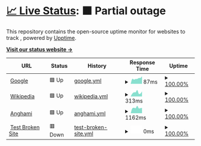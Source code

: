 # [📈 Live Status](<[https://Pradumnasaraf.github.io/Monitoring](https://ajinghami.github.io/uptime/)>): <!--live status--> **🟧 Partial outage**

This repository contains the open-source uptime monitor for websites to track , powered by [Upptime](https://github.com/upptime/upptime).

[**Visit our status website →**](https://ajinghami.github.io/uptime/)

<!--start: status pages-->
<!-- This summary is generated by Upptime (https://github.com/upptime/upptime) -->
<!-- Do not edit this manually, your changes will be overwritten -->
<!-- prettier-ignore -->
| URL | Status | History | Response Time | Uptime |
| --- | ------ | ------- | ------------- | ------ |
| <img alt="" src="https://icons.duckduckgo.com/ip3/www.google.com.ico" height="13"> [Google](https://www.google.com) | 🟩 Up | [google.yml](https://github.com/ajinghami/uptime/commits/HEAD/history/google.yml) | <details><summary><img alt="Response time graph" src="./graphs/google/response-time-week.png" height="20"> 87ms</summary><br><a href="https://ajinghami.github.io/uptime/history/google"><img alt="Response time 113" src="https://img.shields.io/endpoint?url=https%3A%2F%2Fraw.githubusercontent.com%2Fajinghami%2Fuptime%2FHEAD%2Fapi%2Fgoogle%2Fresponse-time.json"></a><br><a href="https://ajinghami.github.io/uptime/history/google"><img alt="24-hour response time 89" src="https://img.shields.io/endpoint?url=https%3A%2F%2Fraw.githubusercontent.com%2Fajinghami%2Fuptime%2FHEAD%2Fapi%2Fgoogle%2Fresponse-time-day.json"></a><br><a href="https://ajinghami.github.io/uptime/history/google"><img alt="7-day response time 87" src="https://img.shields.io/endpoint?url=https%3A%2F%2Fraw.githubusercontent.com%2Fajinghami%2Fuptime%2FHEAD%2Fapi%2Fgoogle%2Fresponse-time-week.json"></a><br><a href="https://ajinghami.github.io/uptime/history/google"><img alt="30-day response time 104" src="https://img.shields.io/endpoint?url=https%3A%2F%2Fraw.githubusercontent.com%2Fajinghami%2Fuptime%2FHEAD%2Fapi%2Fgoogle%2Fresponse-time-month.json"></a><br><a href="https://ajinghami.github.io/uptime/history/google"><img alt="1-year response time 115" src="https://img.shields.io/endpoint?url=https%3A%2F%2Fraw.githubusercontent.com%2Fajinghami%2Fuptime%2FHEAD%2Fapi%2Fgoogle%2Fresponse-time-year.json"></a></details> | <details><summary><a href="https://ajinghami.github.io/uptime/history/google">100.00%</a></summary><a href="https://ajinghami.github.io/uptime/history/google"><img alt="All-time uptime 100.00%" src="https://img.shields.io/endpoint?url=https%3A%2F%2Fraw.githubusercontent.com%2Fajinghami%2Fuptime%2FHEAD%2Fapi%2Fgoogle%2Fuptime.json"></a><br><a href="https://ajinghami.github.io/uptime/history/google"><img alt="24-hour uptime 100.00%" src="https://img.shields.io/endpoint?url=https%3A%2F%2Fraw.githubusercontent.com%2Fajinghami%2Fuptime%2FHEAD%2Fapi%2Fgoogle%2Fuptime-day.json"></a><br><a href="https://ajinghami.github.io/uptime/history/google"><img alt="7-day uptime 100.00%" src="https://img.shields.io/endpoint?url=https%3A%2F%2Fraw.githubusercontent.com%2Fajinghami%2Fuptime%2FHEAD%2Fapi%2Fgoogle%2Fuptime-week.json"></a><br><a href="https://ajinghami.github.io/uptime/history/google"><img alt="30-day uptime 100.00%" src="https://img.shields.io/endpoint?url=https%3A%2F%2Fraw.githubusercontent.com%2Fajinghami%2Fuptime%2FHEAD%2Fapi%2Fgoogle%2Fuptime-month.json"></a><br><a href="https://ajinghami.github.io/uptime/history/google"><img alt="1-year uptime 99.99%" src="https://img.shields.io/endpoint?url=https%3A%2F%2Fraw.githubusercontent.com%2Fajinghami%2Fuptime%2FHEAD%2Fapi%2Fgoogle%2Fuptime-year.json"></a></details>
| <img alt="" src="https://icons.duckduckgo.com/ip3/en.wikipedia.org.ico" height="13"> [Wikipedia](https://en.wikipedia.org) | 🟩 Up | [wikipedia.yml](https://github.com/ajinghami/uptime/commits/HEAD/history/wikipedia.yml) | <details><summary><img alt="Response time graph" src="./graphs/wikipedia/response-time-week.png" height="20"> 313ms</summary><br><a href="https://ajinghami.github.io/uptime/history/wikipedia"><img alt="Response time 217" src="https://img.shields.io/endpoint?url=https%3A%2F%2Fraw.githubusercontent.com%2Fajinghami%2Fuptime%2FHEAD%2Fapi%2Fwikipedia%2Fresponse-time.json"></a><br><a href="https://ajinghami.github.io/uptime/history/wikipedia"><img alt="24-hour response time 199" src="https://img.shields.io/endpoint?url=https%3A%2F%2Fraw.githubusercontent.com%2Fajinghami%2Fuptime%2FHEAD%2Fapi%2Fwikipedia%2Fresponse-time-day.json"></a><br><a href="https://ajinghami.github.io/uptime/history/wikipedia"><img alt="7-day response time 313" src="https://img.shields.io/endpoint?url=https%3A%2F%2Fraw.githubusercontent.com%2Fajinghami%2Fuptime%2FHEAD%2Fapi%2Fwikipedia%2Fresponse-time-week.json"></a><br><a href="https://ajinghami.github.io/uptime/history/wikipedia"><img alt="30-day response time 271" src="https://img.shields.io/endpoint?url=https%3A%2F%2Fraw.githubusercontent.com%2Fajinghami%2Fuptime%2FHEAD%2Fapi%2Fwikipedia%2Fresponse-time-month.json"></a><br><a href="https://ajinghami.github.io/uptime/history/wikipedia"><img alt="1-year response time 215" src="https://img.shields.io/endpoint?url=https%3A%2F%2Fraw.githubusercontent.com%2Fajinghami%2Fuptime%2FHEAD%2Fapi%2Fwikipedia%2Fresponse-time-year.json"></a></details> | <details><summary><a href="https://ajinghami.github.io/uptime/history/wikipedia">100.00%</a></summary><a href="https://ajinghami.github.io/uptime/history/wikipedia"><img alt="All-time uptime 100.00%" src="https://img.shields.io/endpoint?url=https%3A%2F%2Fraw.githubusercontent.com%2Fajinghami%2Fuptime%2FHEAD%2Fapi%2Fwikipedia%2Fuptime.json"></a><br><a href="https://ajinghami.github.io/uptime/history/wikipedia"><img alt="24-hour uptime 100.00%" src="https://img.shields.io/endpoint?url=https%3A%2F%2Fraw.githubusercontent.com%2Fajinghami%2Fuptime%2FHEAD%2Fapi%2Fwikipedia%2Fuptime-day.json"></a><br><a href="https://ajinghami.github.io/uptime/history/wikipedia"><img alt="7-day uptime 100.00%" src="https://img.shields.io/endpoint?url=https%3A%2F%2Fraw.githubusercontent.com%2Fajinghami%2Fuptime%2FHEAD%2Fapi%2Fwikipedia%2Fuptime-week.json"></a><br><a href="https://ajinghami.github.io/uptime/history/wikipedia"><img alt="30-day uptime 100.00%" src="https://img.shields.io/endpoint?url=https%3A%2F%2Fraw.githubusercontent.com%2Fajinghami%2Fuptime%2FHEAD%2Fapi%2Fwikipedia%2Fuptime-month.json"></a><br><a href="https://ajinghami.github.io/uptime/history/wikipedia"><img alt="1-year uptime 100.00%" src="https://img.shields.io/endpoint?url=https%3A%2F%2Fraw.githubusercontent.com%2Fajinghami%2Fuptime%2FHEAD%2Fapi%2Fwikipedia%2Fuptime-year.json"></a></details>
| <img alt="" src="https://icons.duckduckgo.com/ip3/anghami.com.ico" height="13"> [Anghami](https://anghami.com) | 🟩 Up | [anghami.yml](https://github.com/ajinghami/uptime/commits/HEAD/history/anghami.yml) | <details><summary><img alt="Response time graph" src="./graphs/anghami/response-time-week.png" height="20"> 1162ms</summary><br><a href="https://ajinghami.github.io/uptime/history/anghami"><img alt="Response time 1181" src="https://img.shields.io/endpoint?url=https%3A%2F%2Fraw.githubusercontent.com%2Fajinghami%2Fuptime%2FHEAD%2Fapi%2Fanghami%2Fresponse-time.json"></a><br><a href="https://ajinghami.github.io/uptime/history/anghami"><img alt="24-hour response time 1155" src="https://img.shields.io/endpoint?url=https%3A%2F%2Fraw.githubusercontent.com%2Fajinghami%2Fuptime%2FHEAD%2Fapi%2Fanghami%2Fresponse-time-day.json"></a><br><a href="https://ajinghami.github.io/uptime/history/anghami"><img alt="7-day response time 1162" src="https://img.shields.io/endpoint?url=https%3A%2F%2Fraw.githubusercontent.com%2Fajinghami%2Fuptime%2FHEAD%2Fapi%2Fanghami%2Fresponse-time-week.json"></a><br><a href="https://ajinghami.github.io/uptime/history/anghami"><img alt="30-day response time 1602" src="https://img.shields.io/endpoint?url=https%3A%2F%2Fraw.githubusercontent.com%2Fajinghami%2Fuptime%2FHEAD%2Fapi%2Fanghami%2Fresponse-time-month.json"></a><br><a href="https://ajinghami.github.io/uptime/history/anghami"><img alt="1-year response time 1188" src="https://img.shields.io/endpoint?url=https%3A%2F%2Fraw.githubusercontent.com%2Fajinghami%2Fuptime%2FHEAD%2Fapi%2Fanghami%2Fresponse-time-year.json"></a></details> | <details><summary><a href="https://ajinghami.github.io/uptime/history/anghami">100.00%</a></summary><a href="https://ajinghami.github.io/uptime/history/anghami"><img alt="All-time uptime 99.73%" src="https://img.shields.io/endpoint?url=https%3A%2F%2Fraw.githubusercontent.com%2Fajinghami%2Fuptime%2FHEAD%2Fapi%2Fanghami%2Fuptime.json"></a><br><a href="https://ajinghami.github.io/uptime/history/anghami"><img alt="24-hour uptime 100.00%" src="https://img.shields.io/endpoint?url=https%3A%2F%2Fraw.githubusercontent.com%2Fajinghami%2Fuptime%2FHEAD%2Fapi%2Fanghami%2Fuptime-day.json"></a><br><a href="https://ajinghami.github.io/uptime/history/anghami"><img alt="7-day uptime 100.00%" src="https://img.shields.io/endpoint?url=https%3A%2F%2Fraw.githubusercontent.com%2Fajinghami%2Fuptime%2FHEAD%2Fapi%2Fanghami%2Fuptime-week.json"></a><br><a href="https://ajinghami.github.io/uptime/history/anghami"><img alt="30-day uptime 100.00%" src="https://img.shields.io/endpoint?url=https%3A%2F%2Fraw.githubusercontent.com%2Fajinghami%2Fuptime%2FHEAD%2Fapi%2Fanghami%2Fuptime-month.json"></a><br><a href="https://ajinghami.github.io/uptime/history/anghami"><img alt="1-year uptime 98.92%" src="https://img.shields.io/endpoint?url=https%3A%2F%2Fraw.githubusercontent.com%2Fajinghami%2Fuptime%2FHEAD%2Fapi%2Fanghami%2Fuptime-year.json"></a></details>
| <img alt="" src="https://icons.duckduckgo.com/ip3/thissitedoesnotexist.koj.co.ico" height="13"> [Test Broken Site](https://thissitedoesnotexist.koj.co) | 🟥 Down | [test-broken-site.yml](https://github.com/ajinghami/uptime/commits/HEAD/history/test-broken-site.yml) | <details><summary><img alt="Response time graph" src="./graphs/test-broken-site/response-time-week.png" height="20"> 0ms</summary><br><a href="https://ajinghami.github.io/uptime/history/test-broken-site"><img alt="Response time 0" src="https://img.shields.io/endpoint?url=https%3A%2F%2Fraw.githubusercontent.com%2Fajinghami%2Fuptime%2FHEAD%2Fapi%2Ftest-broken-site%2Fresponse-time.json"></a><br><a href="https://ajinghami.github.io/uptime/history/test-broken-site"><img alt="24-hour response time 0" src="https://img.shields.io/endpoint?url=https%3A%2F%2Fraw.githubusercontent.com%2Fajinghami%2Fuptime%2FHEAD%2Fapi%2Ftest-broken-site%2Fresponse-time-day.json"></a><br><a href="https://ajinghami.github.io/uptime/history/test-broken-site"><img alt="7-day response time 0" src="https://img.shields.io/endpoint?url=https%3A%2F%2Fraw.githubusercontent.com%2Fajinghami%2Fuptime%2FHEAD%2Fapi%2Ftest-broken-site%2Fresponse-time-week.json"></a><br><a href="https://ajinghami.github.io/uptime/history/test-broken-site"><img alt="30-day response time 0" src="https://img.shields.io/endpoint?url=https%3A%2F%2Fraw.githubusercontent.com%2Fajinghami%2Fuptime%2FHEAD%2Fapi%2Ftest-broken-site%2Fresponse-time-month.json"></a><br><a href="https://ajinghami.github.io/uptime/history/test-broken-site"><img alt="1-year response time 0" src="https://img.shields.io/endpoint?url=https%3A%2F%2Fraw.githubusercontent.com%2Fajinghami%2Fuptime%2FHEAD%2Fapi%2Ftest-broken-site%2Fresponse-time-year.json"></a></details> | <details><summary><a href="https://ajinghami.github.io/uptime/history/test-broken-site">100.00%</a></summary><a href="https://ajinghami.github.io/uptime/history/test-broken-site"><img alt="All-time uptime 100.00%" src="https://img.shields.io/endpoint?url=https%3A%2F%2Fraw.githubusercontent.com%2Fajinghami%2Fuptime%2FHEAD%2Fapi%2Ftest-broken-site%2Fuptime.json"></a><br><a href="https://ajinghami.github.io/uptime/history/test-broken-site"><img alt="24-hour uptime 100.00%" src="https://img.shields.io/endpoint?url=https%3A%2F%2Fraw.githubusercontent.com%2Fajinghami%2Fuptime%2FHEAD%2Fapi%2Ftest-broken-site%2Fuptime-day.json"></a><br><a href="https://ajinghami.github.io/uptime/history/test-broken-site"><img alt="7-day uptime 100.00%" src="https://img.shields.io/endpoint?url=https%3A%2F%2Fraw.githubusercontent.com%2Fajinghami%2Fuptime%2FHEAD%2Fapi%2Ftest-broken-site%2Fuptime-week.json"></a><br><a href="https://ajinghami.github.io/uptime/history/test-broken-site"><img alt="30-day uptime 100.00%" src="https://img.shields.io/endpoint?url=https%3A%2F%2Fraw.githubusercontent.com%2Fajinghami%2Fuptime%2FHEAD%2Fapi%2Ftest-broken-site%2Fuptime-month.json"></a><br><a href="https://ajinghami.github.io/uptime/history/test-broken-site"><img alt="1-year uptime 100.00%" src="https://img.shields.io/endpoint?url=https%3A%2F%2Fraw.githubusercontent.com%2Fajinghami%2Fuptime%2FHEAD%2Fapi%2Ftest-broken-site%2Fuptime-year.json"></a></details>

<!--end: status pages-->
